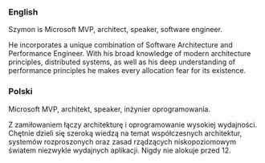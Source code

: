 ### English

Szymon is Microsoft MVP, architect, speaker, software engineer.

He incorporates a unique combination of Software Architecture and Performance Engineer. With his broad knowledge of modern architecture principles, distributed systems, as well as his deep understanding of performance principles he makes every allocation fear for its existence.

### Polski

Microsoft MVP, architekt, speaker, inżynier oprogramowania.

Z zamiłowaniem łączy architekturę i oprogramowanie wysokiej wydajności. Chętnie dzieli się szeroką wiedzą na temat współczesnych architektur, systemów rozproszonych oraz zasad rządzących niskopoziomowym światem niezwykle wydajnych aplikacji. Nigdy nie alokuje przed 12.

